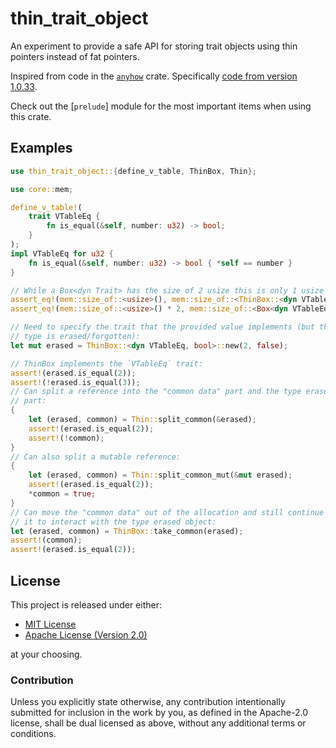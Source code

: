 # thin_trait_object

An experiment to provide a safe API for storing trait objects using thin
pointers instead of fat pointers.

Inspired from code in the [`anyhow`](https://crates.io/crates/anyhow) crate.
Specifically [code from version 1.0.33](https://github.com/dtolnay/anyhow/tree/c25be95f1a24f7497d2b4530ffcb4f90d3871975).

Check out the [`prelude`] module for the most important items when using this
crate.

<!-- Generate README.md using `cargo readme --no-license > README.md` -->

## Examples

```rust
use thin_trait_object::{define_v_table, ThinBox, Thin};

use core::mem;

define_v_table!(
    trait VTableEq {
        fn is_equal(&self, number: u32) -> bool;
    }
);
impl VTableEq for u32 {
    fn is_equal(&self, number: u32) -> bool { *self == number }
}

// While a Box<dyn Trait> has the size of 2 usize this is only 1 usize large:
assert_eq!(mem::size_of::<usize>(), mem::size_of::<ThinBox::<dyn VTableEq, bool>>());
assert_eq!(mem::size_of::<usize>() * 2, mem::size_of::<Box<dyn VTableEq>>());

// Need to specify the trait that the provided value implements (but the actual
// type is erased/forgotten):
let mut erased = ThinBox::<dyn VTableEq, bool>::new(2, false);

// ThinBox implements the `VTableEq` trait:
assert!(erased.is_equal(2));
assert!(!erased.is_equal(3));
// Can split a reference into the "common data" part and the type erased object
// part:
{
    let (erased, common) = Thin::split_common(&erased);
    assert!(erased.is_equal(2));
    assert!(!common);
}
// Can also split a mutable reference:
{
    let (erased, common) = Thin::split_common_mut(&mut erased);
    assert!(erased.is_equal(2));
    *common = true;
}
// Can move the "common data" out of the allocation and still continue using
// it to interact with the type erased object:
let (erased, common) = ThinBox::take_common(erased);
assert!(common);
assert!(erased.is_equal(2));
```

## License

This project is released under either:

- [MIT License](https://github.com/Lej77/cast_trait_object/blob/master/LICENSE-MIT)
- [Apache License (Version 2.0)](https://github.com/Lej77/cast_trait_object/blob/master/LICENSE-APACHE)

at your choosing.

### Contribution

Unless you explicitly state otherwise, any contribution intentionally
submitted for inclusion in the work by you, as defined in the Apache-2.0
license, shall be dual licensed as above, without any additional terms or
conditions.
